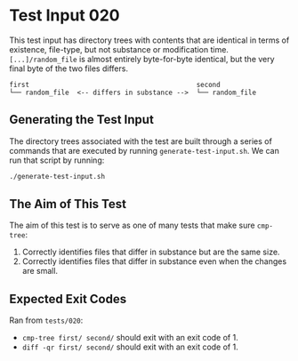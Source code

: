 # Test Input 020

This test input has directory trees with contents that are identical in terms
of existence, file-type, but not substance or modification time.
`[...]/random_file` is almost entirely byte-for-byte identical, but the very
final byte of the two files differs.

```
first                                          second
└── random_file  <-- differs in substance -->  └── random_file
```

## Generating the Test Input

The directory trees associated with the test are built through a series of
commands that are executed by running `generate-test-input.sh`. We can run that
script by running:

```bash
./generate-test-input.sh
```

## The Aim of This Test

The aim of this test is to serve as one of many tests that make sure
`cmp-tree`:
1. Correctly identifies files that differ in substance but are the same size.
2. Correctly identifies files that differ in substance even when the changes
   are small.

## Expected Exit Codes

Ran from `tests/020`:

* `cmp-tree first/ second/` should exit with an exit code of 1.
* `diff -qr first/ second/` should exit with an exit code of 1.
